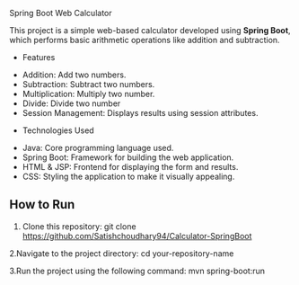 Spring Boot Web Calculator

This project is a simple web-based calculator developed using **Spring Boot**, which performs basic arithmetic operations like addition and subtraction.

 * Features
- Addition: Add two numbers.
- Subtraction: Subtract two numbers.
- Multiplication: Multiply two number.
- Divide: Divide two number
- Session Management: Displays results using session attributes.

* Technologies Used
- Java: Core programming language used.
- Spring Boot: Framework for building the web application.
- HTML & JSP: Frontend for displaying the form and results.
- CSS: Styling the application to make it visually appealing.

## How to Run

1. Clone this repository:
  git clone https://github.com/Satishchoudhary94/Calculator-SpringBoot


2.Navigate to the project directory:
  cd your-repository-name


3.Run the project using the following command:
  mvn spring-boot:run

